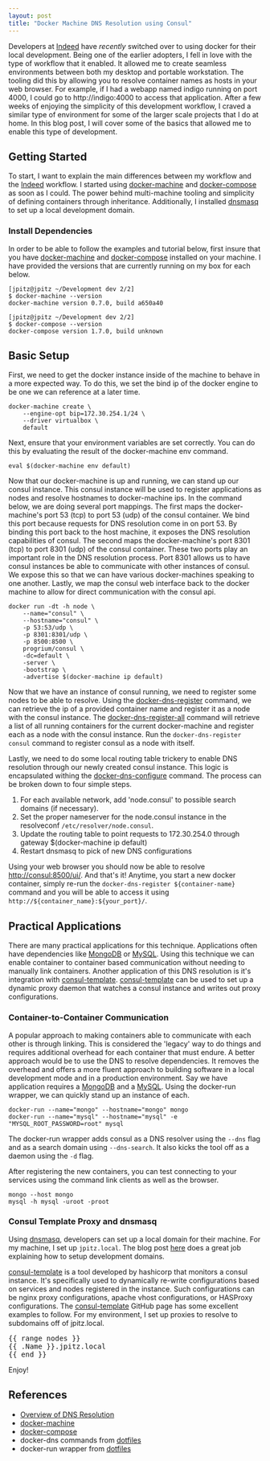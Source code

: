 ```yaml
---
layout: post
title: "Docker Machine DNS Resolution using Consul"
---
```


Developers at [Indeed] have _recently_ switched over to using docker for their local development.
Being one of the earlier adopters, I fell in love with the type of workflow that it enabled.
It allowed me to create seamless environments between both my desktop and portable workstation.
The tooling did this by allowing you to resolve container names as hosts in your web browser.
For example, if I had a webapp named indigo running on port 4000, I could go to http://indigo:4000 to access that application.
After a few weeks of enjoying the simplicity of this development workflow, I craved a similar type of environment for some of the larger scale projects that I do at home.
In this blog post, I will cover some of the basics that allowed me to enable this type of development.

<!--more-->

## Getting Started

To start, I want to explain the main differences between my workflow and the [Indeed] workflow.
I started using [docker-machine] and [docker-compose] as soon as I could.
The power behind multi-machine tooling and simplicity of defining containers through inheritance.
Additionally, I installed [dnsmasq] to set up a local development domain.


### Install Dependencies

In order to be able to follow the examples and tutorial below, first insure that you have [docker-machine] and [docker-compose] installed on your machine.
I have provided the versions that are currently running on my box for each below.

```
[jpitz@jpitz ~/Development dev 2/2]
$ docker-machine --version
docker-machine version 0.7.0, build a650a40

[jpitz@jpitz ~/Development dev 2/2]
$ docker-compose --version
docker-compose version 1.7.0, build unknown
```

## Basic Setup

First, we need to get the docker instance inside of the machine to behave in a more expected way.
To do this, we set the bind ip of the docker engine to be one we can reference at a later time.

```
docker-machine create \
    --engine-opt bip=172.30.254.1/24 \
    --driver virtualbox \
    default
```

Next, ensure that your environment variables are set correctly.
You can do this by evaluating the result of the docker-machine env command.

```
eval $(docker-machine env default)
```

Now that our docker-machine is up and running, we can stand up our consul instance.
This consul instance will be used to register applications as nodes and resolve hostnames to docker-machine ips.
In the command below, we are doing several port mappings.
The first maps the docker-machine's port 53 (tcp) to port 53 (udp) of the consul container.
We bind this port because requests for DNS resolution come in on port 53.
By binding this port back to the host machine, it exposes the DNS resolution capabilities of consul.
The second maps the docker-machine's port 8301 (tcp) to port 8301 (udp) of the consul container.
These two ports play an important role in the DNS resolution process.
Port 8301 allows us to have consul instances be able to communicate with other instances of consul.
We expose this so that we can have various docker-machines speaking to one another.
Lastly, we map the consul web interface back to the docker machine to allow for direct communication with the consul api.

```
docker run -dt -h node \
    --name="consul" \
    --hostname="consul" \
    -p 53:53/udp \
    -p 8301:8301/udp \
    -p 8500:8500 \
    progrium/consul \
    -dc=default \
    -server \
    -bootstrap \
    -advertise $(docker-machine ip default)
```

Now that we have an instance of consul running, we need to register some nodes to be able to resolve.
Using the [docker-dns-register] command, we can retrieve the ip of a provided container name and register it as a node with the consul instance.
The [docker-dns-register-all] command will retrieve a list of all running containers for the current docker-machine and register each as a node with the consul instance.
Run the `docker-dns-register consul` command to register consul as a node with itself.

Lastly, we need to do some local routing table trickery to enable DNS resolution through our newly created consul instance.
This logic is encapsulated withing the [docker-dns-configure] command.
The process can be broken down to four simple steps.

1. For each available network, add 'node.consul' to possible search domains (if necessary).
2. Set the proper nameserver for the node.consul instance in the resolveconf `/etc/resolver/node.consul`.
3. Update the routing table to point requests to 172.30.254.0 through gateway $(docker-machine ip default)
4. Restart dnsmasq to pick of new DNS configurations

Using your web browser you should now be able to resolve [http://consul:8500/ui/]().
And that's it!
Anytime, you start a new docker container, simply re-run the `docker-dns-register ${container-name}` command and you will be able to access it using `http://${container_name}:${your_port}/`.

## Practical Applications

There are many practical applications for this technique.
Applications often have dependencies like [MongoDB] or [MySQL].
Using this technique we can enable container to container based communication without needing to manually link containers.
Another application of this DNS resolution is it's integration with [consul-template].
[consul-template] can be used to set up a dynamic proxy daemon that watches a consul instance and writes out proxy configurations.


### Container-to-Container Communication

A popular approach to making containers able to communicate with each other is through linking.
This is considered the 'legacy' way to do things and requires additional overhead for each container that must endure.
A better approach would be to use the DNS to resolve dependencies.
It removes the overhead and offers a more fluent approach to building software in a local development mode and in a production environment.
Say we have application requires a [MongoDB] and a [MySQL].
Using the docker-run wrapper, we can quickly stand up an instance of each.

```
docker-run --name="mongo" --hostname="mongo" mongo
docker-run --name="mysql" --hostname="mysql" -e "MYSQL_ROOT_PASSWORD=root" mysql
```

The docker-run wrapper adds consul as a DNS resolver using the `--dns` flag and as a search domain using `--dns-search`.
It also kicks the tool off as a daemon using the `-d` flag.

After registering the new containers, you can test connecting to your services using the command link clients as well as the browser.

```
mongo --host mongo
mysql -h mysql -uroot -proot
```

### Consul Template Proxy and dnsmasq

Using [dnsmasq], developers can set up a local domain for their machine.
For my machine, I set up `jpitz.local`.
The blog post [here](https://passingcuriosity.com/2013/dnsmasq-dev-osx/) does a great job explaining how to setup development domains.

[consul-template] is a tool developed by hashicorp that monitors a consul instance.
It's specifically used to dynamically re-write configurations based on services and nodes registered in the instance.
Such configurations can be nginx proxy configurations, apache vhost configurations, or HASProxy configurations.
The [consul-template] GitHub page has some excellent examples to follow.
For my environment, I set up proxies to resolve to subdomains off of jpitz.local.

<pre>
&#123;&#123; range nodes }}
&#123;&#123; .Name }}.jpitz.local
&#123;&#123; end }}
</pre>


Enjoy!


## References

* [Overview of DNS Resolution](http://www.tcpipguide.com/free/t_DNSNameResolutionProcess-2.htm)
* [docker-machine]
* [docker-compose]
* docker-dns commands from [dotfiles]
* docker-run wrapper from [dotfiles]

[Indeed]: http://www.indeed.com
[docker-machine]: https://docs.docker.com/machine/install-machine
[docker-compose]: https://docs.docker.com/compose/install/
[dotfiles]: https://github.com/jpitz/dotfiles
[docker-dns-configure]: https://github.com/jpitz/dotfiles/blob/master/bin/docker-dns-configure
[docker-dns-register]: https://github.com/jpitz/dotfiles/blob/master/bin/docker-dns-register
[docker-dns-register-all]: https://github.com/jpitz/dotfiles/blob/master/bin/docker-dns-register-all
[MongoDB]: https://hub.docker.com/_/mongo/
[MySQL]: https://hub.docker.com/_/mysql/
[consul-template]: https://github.com/hashicorp/consul-template
[hashicorp]: https://www.hashicorp.com
[dnsmasq]: https://wiki.debian.org/HowTo/dnsmasq
